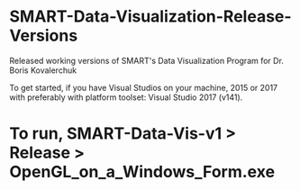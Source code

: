 # SMART-Data-Visualization-Release-Versions
Released working versions of SMART's Data Visualization Program for Dr. Boris Kovalerchuk

To get started, if you have Visual Studios on your machine, 2015 or 2017 with preferably with platform toolset: Visual Studio 2017 (v141).

# To run, SMART-Data-Vis-v1 > Release > OpenGL_on_a_Windows_Form.exe
